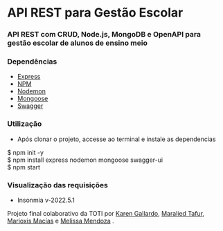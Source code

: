 <h1>API REST para Gestão Escolar</h1>

<h3>API REST com CRUD, Node.js, MongoDB e OpenAPI para gestão escolar de alunos de ensino meio</h3>
<h3>Dependências</h3>
<ul>
<li> <a href="http://expressjs.com/en/starter/installing.html">Express </a></li>
<li> <a href="https://docs.npmjs.com/cli/v8/commands/npm-install">NPM</a></li>
<li> <a href="https://www.npmjs.com/package/nodemon">Nodemon</a></li>
<li> <a href="https://mongoosejs.com/">Mongoose </a></li>
<li> <a href="https://swagger.io/docs/open-source-tools/swagger-ui/usage/installation/">Swagger </a></li>
</ul>

<h3>Utilização</h3>
<ul>
<li> Após clonar o projeto, accesse ao terminal e instale as dependencias </li>
</ul>
$ npm init -y </br>
$ npm install express nodemon mongoose swagger-ui </br>
$ npm start </br>


<h3>Visualização das requisições</h3>
<ul>
<li>Insonmia v-2022.5.1</li>
</ul>
<p>Projeto final colaborativo da TOTI por <a href="https://github.com/karensgo">Karen Gallardo</a>, <a href="https://github.com/maraliedtafur">  Maralied Tafur</a>, <a href="https://github.com/marioxis"> Marioxis Macías</a> e <a href="https://github.com/Melsanz">Melissa Mendoza</a> .</p>
